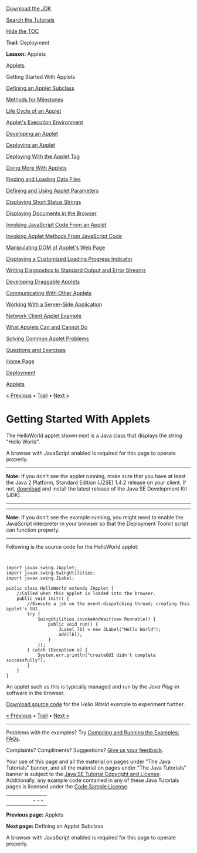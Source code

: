 [Download
the JDK](http://java.sun.com/javase/6/download.jsp)
  
[Search the
Tutorials](../../search.html)
  
[Hide the TOC](javascript:toggleLeft())

**Trail:** Deployment
  
**Lesson:** Applets

[Applets](index.html)

Getting Started With Applets

[Defining an Applet Subclass](subclass.html)

[Methods for Milestones](appletMethods.html)

[Life Cycle of an Applet](lifeCycle.html)

[Applet's Execution Environment](appletExecutionEnv.html)

[Developing an Applet](developingApplet.html)

[Deploying an Applet](deployingApplet.html)

[Deploying With the Applet Tag](html.html)

[Doing More With Applets](doingMoreWithApplets.html)

[Finding and Loading Data Files](data.html)

[Defining and Using Applet Parameters](param.html)

[Displaying Short Status Strings](showStatus.html)

[Displaying Documents in the Browser](browser.html)

[Invoking JavaScript Code From an Applet](invokingJavaScriptFromApplet.html)

[Invoking Applet Methods From JavaScript Code](invokingAppletMethodsFromJavaScript.html)

[Manipulating DOM of Applet's Web Page](manipulatingDOMFromApplet.html)

[Displaying a Customized Loading Progress Indicator](customProgressIndicatorForApplet.html)

[Writing Diagnostics to Standard Output and Error Streams](stdout.html)

[Developing Draggable Applets](draggableApplet.html)

[Communicating With Other Applets](iac.html)

[Working With a Server-Side Application](server.html)

[Network Client Applet Example](clientExample.html)

[What Applets Can and Cannot Do](security.html)

[Solving Common Applet Problems](problemsindex.html)

[Questions and Exercises](QandE/questions.html)

[Home Page](../../index.html)
>
[Deployment](../index.html)
>
[Applets](index.html)

[« Previous](index.html) • [Trail](../TOC.html) • [Next »](subclass.html)

# Getting Started With Applets

The HelloWorld applet shown next is a Java class that displays the string "Hello World".



A browser with JavaScript enabled is required for this page to operate properly.

---

**Note:** If you don't see the applet running, make sure that you have at least the Java 2 Platform, Standard Edition (J2SE) 1.4.2 release on your client. If not, [download](http://java.sun.com/javase/downloads/index.jsp) and install the latest release of the Java SE Development Kit (JDK). 

---

---

**Note:** If you don't see the example running, you might need to enable the JavaScript interpreter in your browser so that the Deployment Toolkit script can function properly.

---

Following is the source code for the HelloWorld applet:

```


import javax.swing.JApplet;
import javax.swing.SwingUtilities;
import javax.swing.JLabel;

public class HelloWorld extends JApplet {
    //Called when this applet is loaded into the browser.
    public void init() {
        //Execute a job on the event-dispatching thread; creating this applet's GUI.
        try {
            SwingUtilities.invokeAndWait(new Runnable() {
                public void run() {
                    JLabel lbl = new JLabel("Hello World");
                    add(lbl);
                }
            });
        } catch (Exception e) {
            System.err.println("createGUI didn't complete successfully");
        }
    }
}

```

An applet such as this is typically managed and run by the *Java Plug-in*
software in the browser.

[Download source code](examplesIndex.html#HelloWorld) for the *Hello World* example to experiment further.

[« Previous](index.html)
•
[Trail](../TOC.html)
•
[Next »](subclass.html)

---

Problems with the examples? Try [Compiling and Running
the Examples: FAQs](../../information/run-examples.html).
  
Complaints? Compliments? Suggestions? [Give
us your feedback](http://download.oracle.com/javase/feedback.html).

Your use of this page and all the material on pages under "The Java Tutorials" banner,
and all the material on pages under "The Java Tutorials" banner is subject to the [Java SE Tutorial Copyright
and License](../../information/license.html).
Additionally, any example code contained in any of these Java
Tutorials pages is licensed under the
[Code
Sample License](http://developers.sun.com/license/berkeley_license.html).

|  |  |  |  |  |
| --- | --- | --- | --- | --- |
| |  |  | | --- | --- | | duke image | Oracle logo | | [About Oracle](http://www.oracle.com/us/corporate/index.html) | [Oracle Technology Network](http://www.oracle.com/technology/index.html) | [Terms of Service](https://www.samplecode.oracle.com/servlets/CompulsoryClickThrough?type=TermsOfService) | Copyright © 1995, 2011 Oracle and/or its affiliates. All rights reserved. |

**Previous page:** Applets
  
**Next page:** Defining an Applet Subclass




A browser with JavaScript enabled is required for this page to operate properly.